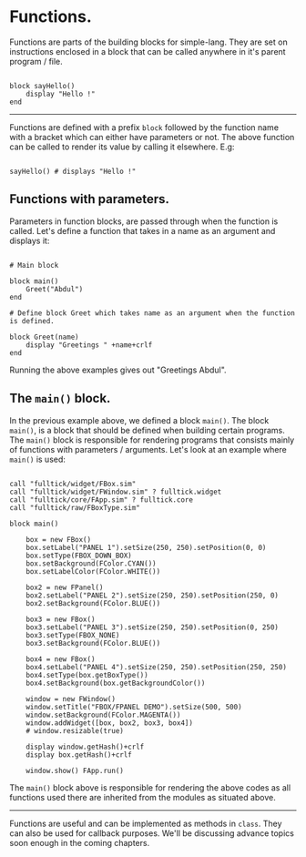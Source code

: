 # Functions.
Functions are parts of the  building blocks for simple-lang. They are set on instructions enclosed in a block that can be called anywhere in it's parent program / file.

```

block sayHello()
    display "Hello !"
end

```
---

Functions are defined with a prefix `block` followed by the function name with a bracket which  can either have parameters or not. The above function can be called to render its value by calling it elsewhere. E.g:

```

sayHello() # displays "Hello !"

```

## Functions with parameters.

Parameters in function blocks, are passed through when the function is called. Let's define a function that takes in a name as an argument and displays it:

``` Name.sim -  Display name.

# Main block 

block main()
    Greet("Abdul")
end

# Define block Greet which takes name as an argument when the function is defined.

block Greet(name)
    display "Greetings " +name+crlf
end

```
 Running the above examples gives out "Greetings Abdul". 

 ## The `main()` block.
 In the previous example above, we defined a block `main()`. The block `main()`, is a block that should be defined when building certain programs. The `main()` block is responsible for rendering programs that consists mainly of functions with parameters / arguments. Let's look at an example where   `main()` is used:

``` We'll be building a simple GUI app to show the function of main().

call "fulltick/widget/FBox.sim"
call "fulltick/widget/FWindow.sim" ? fulltick.widget
call "fulltick/core/FApp.sim" ? fulltick.core
call "fulltick/raw/FBoxType.sim"

block main()

	box = new FBox()
	box.setLabel("PANEL 1").setSize(250, 250).setPosition(0, 0)
	box.setType(FBOX_DOWN_BOX)
	box.setBackground(FColor.CYAN())
	box.setLabelColor(FColor.WHITE())
	
	box2 = new FPanel()
	box2.setLabel("PANEL 2").setSize(250, 250).setPosition(250, 0)
	box2.setBackground(FColor.BLUE())
	
	box3 = new FBox()
	box3.setLabel("PANEL 3").setSize(250, 250).setPosition(0, 250)
	box3.setType(FBOX_NONE)
	box3.setBackground(FColor.BLUE())
	
	box4 = new FBox()
	box4.setLabel("PANEL 4").setSize(250, 250).setPosition(250, 250)
	box4.setType(box.getBoxType())
	box4.setBackground(box.getBackgroundColor())
	
	window = new FWindow()
	window.setTitle("FBOX/FPANEL DEMO").setSize(500, 500)
	window.setBackground(FColor.MAGENTA())
	window.addWidget([box, box2, box3, box4])
	# window.resizable(true)
	
	display window.getHash()+crlf
	display box.getHash()+crlf
	
	window.show() FApp.run() 

```

The `main()` block above is responsible for rendering the above codes as all functions used there are inherited from the modules as situated above.

---

Functions are useful and can be implemented as methods in `class`. They can also be used for callback purposes. We'll be discussing advance topics soon enough in the coming chapters.